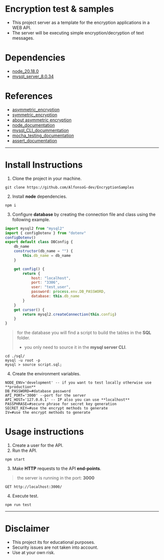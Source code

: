 # Encryption test & samples
- This project server as a template for the encryption applications in a WEB API.
- The server will be executing simple encryption/decryption of text messages.

# Dependencies
- [node_20.18.0](https://nodejs.org/en/download/package-manager)
- [mysql_server_8.0.34](https://dev.mysql.com/downloads/)

# References
- [asymmetric_encryption](https://medium.com/@makenoizee/secure-data-transmission-with-node-js-and-asymmetric-encryption-20b2d80aa871)
- [symmetric_encryption](https://dev.to/superviz/implementing-symmetric-and-asymmetric-encryption-with-nodejs-4efp)
- [about asymmetric encryption](https://www.cloudflare.com/es-es/learning/ssl/what-is-asymmetric-encryption/)
- [node_documentation](https://nodejs.org/docs/latest/api/)
- [mysql_CLI_docummentation](https://dev.mysql.com/doc/refman/8.4/en/mysql.html)
- [mocha_testing_documentation](https://mochajs.org/#getting-started)
- [assert_documentation](https://www.w3schools.com/nodejs/ref_assert.asp)

----

# Install Instructions
1. Clone the project in your machine.
```shell
git clone https://github.com/AlfonsoG-dev/EncryptionSamples
```
2. Install **node** dependencies.
```shell
npm i
```
3. Configure **database** by  creating the connection file and class using the following example.
```js
import mysql2 from "mysql2"
import { configDotenv } from "dotenv"
configDotenv()
export default class DBConfig {
    db_name
    constructor(db_name = "") {
        this.db_name = db_name
    }

    get config() {
        return {
            host: "localhost",
            port: "3306",
            user: "test_user",
            password: process.env.DB_PASSWORD,
            database: this.db_name
        }
    }
    get cursor() {
        return mysql2.createConnection(this.config)
    }
}
```
> for the database you will find a script to build the tables in the **SQL** folder.
>- you only need to source it in the **mysql server CLI**.
```shell
cd ./sql/
mysql -u root -p
mysql > source script.sql;
```
4. Create the environment variables.
```env
NODE_ENV='development' -- if you want to test locally otherwise use **production**
DB_PASSWORD=#database password
API_PORT='3000' --port for the server
API_HOST='127.0.0.1' -- IP also you can use **localhost**
PASSPHRASE=#secure phrase for secret key generation
SECRET_KEY=#use the encrypt methods to generate
IV=#use the encrypt methods to generate
```

# Usage instructions
1. Create a user for the API.
2. Run the API.
```shell
npm start
```
3. Make **HTTP** requests to the API **end-points**.
> the server is running in the port: **3000**
```http
GET http://localhost:3000/
```
4. Execute test.
```shell
npm run test
```
-----
# Disclaimer
- This project its for educational purposes.
- Security issues are not taken into account.
- Use at your own risk.
